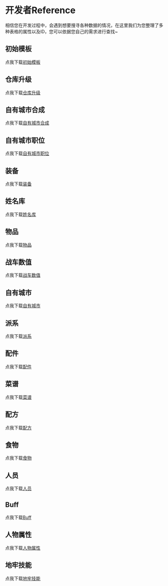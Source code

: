 # 开发者Reference

相信您在开发过程中，会遇到想要搜寻各种数据的情况，在这里我们为您整理了多种表格的属性以及ID，您可以依据您自己的需求进行查找~



## 初始模板

点我下载<a href="database/初始模板.csv" download>初始模板</a>

## 仓库升级

点我下载<a href="database/仓库升级.csv" download>仓库升级</a>

## 自有城市合成

点我下载<a href="database/自有城市合成.csv" download>自有城市合成</a>



## 自有城市职位

点我下载<a href="database/自有城市职位.csv" download>自有城市职位</a>

## 装备

点我下载<a href="database/装备.csv" download>装备</a>

## 姓名库

点我下载<a href="database/姓名库.csv" download>姓名库</a>

## 物品

点我下载<a href="database/物品.csv" download>物品</a>

## 战车数值

点我下载<a href="database/战车数值.csv" download>战车数值</a>

## 自有城市

点我下载<a href="database/自有城市.csv" download>自有城市</a>

## 派系

点我下载<a href="database/派系.csv" download>派系</a>

## 配件

点我下载<a href="database/配件.csv" download>配件</a>

## 菜谱

点我下载<a href="database/菜谱.csv" download>菜谱</a>

## 配方

点我下载<a href="database/配方.csv" download>配方</a>

## 食物

点我下载<a href="database/食物.csv" download>食物</a>

## 人员

点我下载<a href="database/人员.csv" download>人员</a>

## Buff

点我下载<a href="database/Buff.csv" download>Buff</a>

## 人物属性

点我下载<a href="database/人物属性.csv" download>人物属性</a>

## 地牢技能

点我下载<a href="database/地牢技能.csv" download>地牢技能</a>